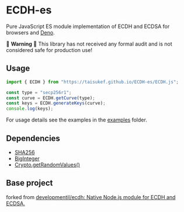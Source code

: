 # ECDH-es

Pure JavaScript ES module implementation of ECDH and ECDSA for browsers and [Deno](https://deno.land/).

🚨 **Warning** 🚨 This library has not received any formal audit and is not considered safe for production use!

## Usage

```js
import { ECDH } from "https://taisukef.github.io/ECDH-es/ECDH.js";

const type = "secp256r1";
const curve = ECDH.getCurve(type);
const keys = ECDH.generateKeys(curve);
console.log(keys);
```

For usage details see the examples in the [examples](examples/) folder.

## Dependencies

- [SHA256](https://github.com/taisukef/sha256-es)
- [BigInteger](https://github.com/taisukef/jsbn-es)
- [Crypto.getRandomValues()](https://developer.mozilla.org/ja/docs/Web/API/Crypto/getRandomValues)

## Base project

forked from [developmentil/ecdh: Native Node.js module for ECDH and ECDSA.](https://github.com/developmentil/ecdh)
